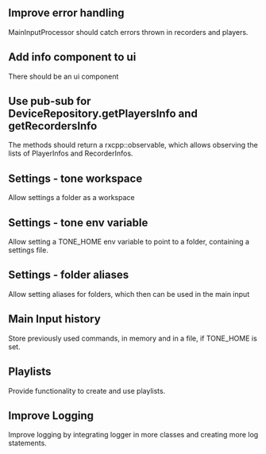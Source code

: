 ## Improve error handling

MainInputProcessor should catch errors thrown in recorders and players.

## Add info component to ui

There should be an ui component 

## Use pub-sub for DeviceRepository.getPlayersInfo and getRecordersInfo

The methods should return a rxcpp::observable,
which allows observing the lists of PlayerInfos and RecorderInfos.

## Settings - tone workspace

Allow settings a folder as a workspace

## Settings - tone env variable

Allow setting a TONE_HOME env variable to point to a folder,
containing a settings file.

## Settings - folder aliases

Allow setting aliases for folders, which then can be used in the main input

## Main Input history

Store previously used commands, in memory and in a file, if TONE_HOME is set.

## Playlists

Provide functionality to create and use playlists.

## Improve Logging

Improve logging by integrating logger
in more classes and creating more log statements.


